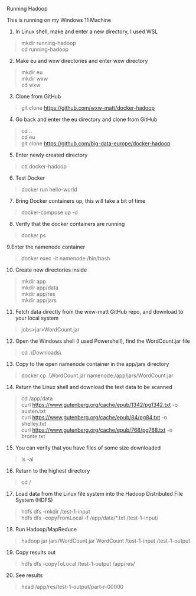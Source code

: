 Running Hadoop

This is running on my Windows 11 Machine

1. In Linux shell, make and enter a new directory, I used WSL
>mkdir running-hadoop  
>cd running-hadoop  

2. Make eu and wxw directories and enter wxw directory
>mkdir eu  
>mkdir wxw  
>cd wxw  

3. Clone from GitHub
>git clone https://github.com/wxw-matt/docker-hadoop  

4. Go back and enter the eu directory and clone from GitHub
>cd ..  
>cd eu  
>git clone https://github.com/big-data-europe/docker-hadoop  

5. Enter newly created directory
>cd docker-hadoop  

6. Test Docker
>docker run hello-world  

7. Bring Docker containers up, this will take a bit of time
>docker-compose up -d  

8. Verify that the docker containers are running
>docker ps  

9.Enter the namenode container
>docker exec -it namenode /bin/bash  

10. Create new directories inside
>mkdir app  
>mkdir app/data  
>mkdir app/res  
>mkdir app/jars  

11. Fetch data directly from the wxw-matt GitHub repo, and download to your local system
>jobs\>jar\>WordCount.jar  

12. Open the Windows shell (I used Powershell), find the WordCount.jar file
>cd .\Downloads\  

13. Copy to the open namenode container in the app/jars directory
>docker cp .\WordCount.jar namenode:/app/jars/WordCount.jar  

14. Return the Linux shell and download the text data to be scanned
>cd /app/data  
>curl https://www.gutenberg.org/cache/epub/1342/pg1342.txt -o austen.txt  
>curl https://www.gutenberg.org/cache/epub/84/pg84.txt -o shelley.txt  
>curl https://www.gutenberg.org/cache/epub/768/pg768.txt -o bronte.txt  

15. You can verify that you have files of some size downloaded
>ls -al  

16. Return to the highest directory
> cd /  

17. Load data from the Linux file system into the Hadoop Distributed File System (HDFS)
>hdfs dfs -mkdir /test-1-input  
>hdfs dfs -copyFromLocal -f /app/data/*.txt /test-1-input/  

18. Run Hadoop/MapReduce
>hadoop jar jars/WordCount.jar WordCount /test-1-input /test-1-output  

19. Copy results out
> hdfs dfs -copyToLocal /test-1-output /app/res/  

20. See results
>head /app/res/test-1-output/part-r-00000  
